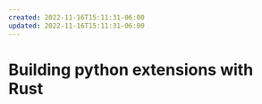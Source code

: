 ```yaml
---
created: 2022-11-16T15:11:31-06:00
updated: 2022-11-16T15:11:31-06:00
---
```

# Building python extensions with Rust

